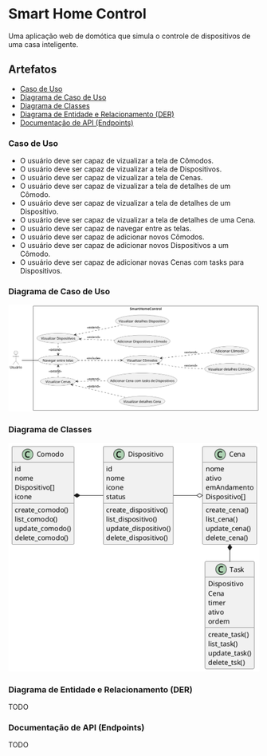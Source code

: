 # Smart Home Control

Uma aplicação web de domótica que simula o controle de dispositivos de uma casa inteligente.

## Artefatos

- [Caso de Uso](#caso-de-uso)
- [Diagrama de Caso de Uso](#diagrama-de-caso-de-uso)
- [Diagrama de Classes](#diagrama-de-classes)
- [Diagrama de Entidade e Relacionamento (DER)](#diagrama-de-entidade-e-relacionamento-der)
- [Documentação de API (Endpoints)](#documentação-de-api-endpoints)

### Caso de Uso

- O usuário deve ser capaz de vizualizar a tela de Cômodos.
- O usuário deve ser capaz de vizualizar a tela de Dispositivos.
- O usuário deve ser capaz de vizualizar a tela de Cenas.
- O usuário deve ser capaz de vizualizar a tela de detalhes de um Cômodo.
- O usuário deve ser capaz de vizualizar a tela de detalhes de um Dispositivo.
- O usuário deve ser capaz de vizualizar a tela de detalhes de uma Cena.
- O usuário deve ser capaz de navegar entre as telas.
- O usuário deve ser capaz de adicionar novos Cômodos.
- O usuário deve ser capaz de adicionar novos Dispositivos a um Cômodo.
- O usuário deve ser capaz de adicionar novas Cenas com tasks para Dispositivos.

### Diagrama de Caso de Uso

![Diagrama de Caso de Uso](./images/caso-uso.png)

### Diagrama de Classes

![Diagrama de Classes](./images/classes.png)

### Diagrama de Entidade e Relacionamento (DER)

TODO

### Documentação de API (Endpoints)

TODO
